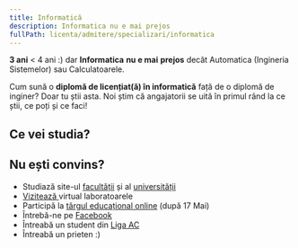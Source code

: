```yaml
---
title: Informatică
description: Informatica nu e mai prejos
fullPath: licenta/admitere/specializari/informatica
---
```

**3 ani** < 4 ani :) dar **Informatica** **nu e mai** **prejos** decât Automatica (Ingineria Sistemelor) sau Calculatoarele.

Cum sună o **diplomă de licențiat(ă) în informatică** față de o diplomă de inginer? Doar tu știi asta. Noi știm că angajatorii se uită în primul rând la ce știi, ce poți și ce faci! 

## Ce vei studia?

<Fig src="/uploads/info-cloud.png" alt="" caption=""></Fig>

<Block color="gray">

## Nu ești convins?

* Studiază site-ul [facultății](https://ac.upt.ro/) și al [universității](http://upt.ro/)
* [Vizitează ](https://visit.upt.ro)virtual laboratoarele
* Participă la [târgul educațional online](https://eduexpo.upt.ro) (după 17 Mai)
* Întrebă-ne pe [Facebook](https://www.facebook.com/ac.upt.ro)
* Întreabă un student din [Liga AC](https://ligaac.ro/)
* Întreabă un prieten :)

</Block>